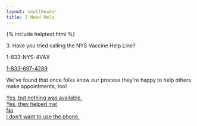 ```yaml
---
layout: smallheader
title: I Need Help
---
```


{% include helptext.html %}

<p class="h3 mb-4">3. Have you tried calling the NYS Vaccine Help Line?</p>
<p class="text-center display-4 d-block w-100">1-833-NYS-4VAX</p>
<p class="text-center d-block w-100"><a href="tel:+18336974829">1-833-697-4289</a></p>
<p>We've found that once folks know our process they're happy to help others make appointments, too!</p>

<div class="row w-100 mb-5">
<div class="col-12 col-md-6 col-lg-3 btn-lg btn-block py-md-3 d-flex flex-sm-column align-items-center justify-content-center"><a class="btn btn-success btn-lg btn-block py-md-3 d-flex flex-sm-column" href="/help-4b">Yes, but nothing was available.</a></div>
<div class="col-12 col-md-6 col-lg-3 mb-3 mb-lg-1 d-flex align-items-stretch">
  <a class="btn btn-info btn-lg btn-block py-md-3 d-flex flex-sm-column" href="javascript:alert('Great! Please close this window.')">Yes, they helped me!</a>
</div>
<div class="col-12 col-md-6 col-lg-3 mb-3 mb-lg-1 d-flex align-items-stretch">
  <a class="btn btn-warning btn-lg btn-block py-md-3 d-flex flex-sm-column align-items-center justify-content-center" href="javascript:alert('Please try calling 1-833-NYS-4VAX.')">No</a>
</div>
<div class="col-12 col-md-6 col-lg-3 mb-3 mb-lg-1 d-flex align-items-stretch">
  <a class="btn btn-danger btn-lg btn-block py-md-3 d-flex flex-sm-column align-items-center justify-content-center" href="/help-4b">I don't want to use the phone.</a>
</div>
</div>
